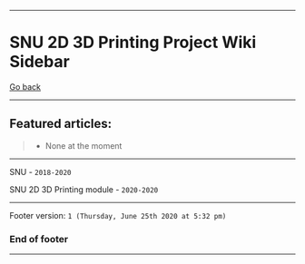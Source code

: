 
***

# SNU 2D 3D Printing Project Wiki Sidebar

[Go back](https://github.com/seanpm2001/SNU_2D_3DPrinting/wiki/)

***

## Featured articles:

> * None at the moment

***

SNU - `2018-2020`

SNU 2D 3D Printing module - `2020-2020`

***

Footer version: `1 (Thursday, June 25th 2020 at 5:32 pm)`

### End of footer

***
